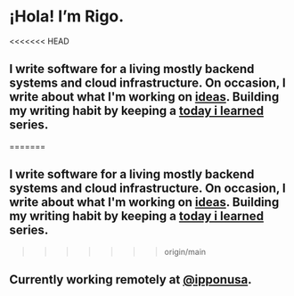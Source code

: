 # ¡Hola! I’m Rigo.
<<<<<<< HEAD
## I write software for a living mostly backend systems and cloud infrastructure. On occasion, I write about what I'm working on [ideas](/ideas). Building my writing habit by keeping a [today i learned](/til) series.
=======
## I write software for a living mostly backend systems and cloud infrastructure. On occasion, I write about what I'm working on [ideas](/blog). Building my writing habit by keeping a [today i learned](/til) series.
>>>>>>> origin/main

## Currently working remotely at [@ipponusa]().